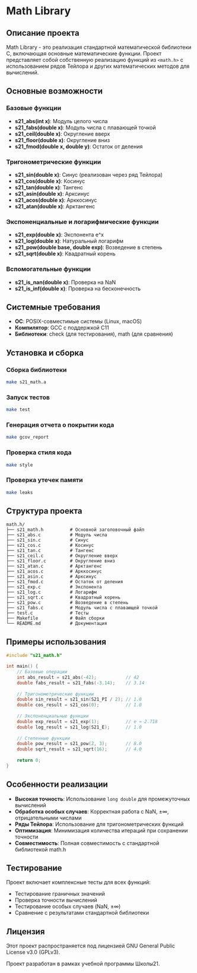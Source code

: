 # Math Library

## Описание проекта

Math Library - это реализация стандартной математической библиотеки C, включающая основные математические функции. Проект представляет собой собственную реализацию функций из `<math.h>` с использованием рядов Тейлора и других математических методов для вычислений.

## Основные возможности

### Базовые функции
- **s21_abs(int x)**: Модуль целого числа
- **s21_fabs(double x)**: Модуль числа с плавающей точкой
- **s21_ceil(double x)**: Округление вверх
- **s21_floor(double x)**: Округление вниз
- **s21_fmod(double x, double y)**: Остаток от деления

### Тригонометрические функции
- **s21_sin(double x)**: Синус (реализован через ряд Тейлора)
- **s21_cos(double x)**: Косинус
- **s21_tan(double x)**: Тангенс
- **s21_asin(double x)**: Арксинус
- **s21_acos(double x)**: Арккосинус
- **s21_atan(double x)**: Арктангенс

### Экспоненциальные и логарифмические функции
- **s21_exp(double x)**: Экспонента e^x
- **s21_log(double x)**: Натуральный логарифм
- **s21_pow(double base, double exp)**: Возведение в степень
- **s21_sqrt(double x)**: Квадратный корень

### Вспомогательные функции
- **s21_is_nan(double x)**: Проверка на NaN
- **s21_is_inf(double x)**: Проверка на бесконечность

## Системные требования

- **ОС**: POSIX-совместимые системы (Linux, macOS)
- **Компилятор**: GCC с поддержкой C11
- **Библиотеки**: check (для тестирования), math (для сравнения)

## Установка и сборка

### Сборка библиотеки
```bash
make s21_math.a
```

### Запуск тестов
```bash
make test
```

### Генерация отчета о покрытии кода
```bash
make gcov_report
```

### Проверка стиля кода
```bash
make style
```

### Проверка утечек памяти
```bash
make leaks
```

## Структура проекта

```
math.h/
├── s21_math.h          # Основной заголовочный файл
├── s21_abs.c           # Модуль числа
├── s21_sin.c           # Синус
├── s21_cos.c           # Косинус
├── s21_tan.c           # Тангенс
├── s21_ceil.c          # Округление вверх
├── s21_floor.c         # Округление вниз
├── s21_atan.c          # Арктангенс
├── s21_acos.c          # Арккосинус
├── s21_asin.c          # Арксинус
├── s21_fmod.c          # Остаток от деления
├── s21_exp.c           # Экспонента
├── s21_log.c           # Логарифм
├── s21_sqrt.c          # Квадратный корень
├── s21_pow.c           # Возведение в степень
├── s21_fabs.c          # Модуль числа с плавающей точкой
├── test.c              # Тесты
├── Makefile            # Файл сборки
└── README.md           # Документация
```

## Примеры использования

```c
#include "s21_math.h"

int main() {
    // Базовые операции
    int abs_result = s21_abs(-42);           // 42
    double fabs_result = s21_fabs(-3.14);    // 3.14
    
    // Тригонометрические функции
    double sin_result = s21_sin(S21_PI / 2); // 1.0
    double cos_result = s21_cos(0);          // 1.0
    
    // Экспоненциальные функции
    double exp_result = s21_exp(1);          // e ≈ 2.718
    double log_result = s21_log(S21_E);      // 1.0
    
    // Степенные функции
    double pow_result = s21_pow(2, 3);       // 8.0
    double sqrt_result = s21_sqrt(16);       // 4.0
    
    return 0;
}
```

## Особенности реализации

- **Высокая точность**: Использование `long double` для промежуточных вычислений
- **Обработка особых случаев**: Корректная работа с NaN, ±∞, отрицательными числами
- **Ряды Тейлора**: Использование для тригонометрических функций
- **Оптимизация**: Минимизация количества итераций при сохранении точности
- **Совместимость**: Полная совместимость с стандартной библиотекой math.h

## Тестирование

Проект включает комплексные тесты для всех функций:
- Тестирование граничных значений
- Проверка точности вычислений
- Тестирование особых случаев (NaN, ±∞)
- Сравнение с результатами стандартной библиотеки

## Лицензия

Этот проект распространяется под лицензией GNU General Public License v3.0 (GPLv3).

Проект разработан в рамках учебной программы Школы21.
